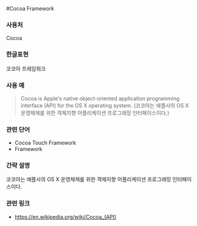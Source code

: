 #Cocoa Framework

### 사용처
Cocoa

### 한글표현
코코아 프레임워크

### 사용 예
> Cocoa is Apple's native object-oriented application programming interface (API) for the OS X operating system. (코코아는 애플사의 OS X 운영체제를 위한 객체지향 어플리케이션 프로그래밍 인터페이스이다.)

### 관련 단어
* Cocoa Touch Framework
* Framework

### 간략 설명
코코아는 애플사의 OS X 운영체제를 위한 객체지향 어플리케이션 프로그래밍 인터페이스이다.

### 관련 링크
* https://en.wikipedia.org/wiki/Cocoa_(API)
